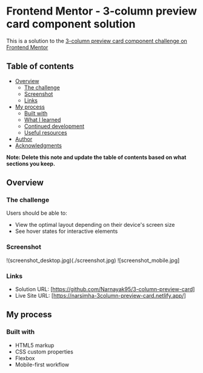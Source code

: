 # Frontend Mentor - 3-column preview card component solution

This is a solution to the [3-column preview card component challenge on Frontend Mentor](https://www.frontendmentor.io/challenges/3column-preview-card-component-pH92eAR2-) 

## Table of contents

- [Overview](#overview)
  - [The challenge](#the-challenge)
  - [Screenshot](#screenshot)
  - [Links](#links)
- [My process](#my-process)
  - [Built with](#built-with)
  - [What I learned](#what-i-learned)
  - [Continued development](#continued-development)
  - [Useful resources](#useful-resources)
- [Author](#author)
- [Acknowledgments](#acknowledgments)

**Note: Delete this note and update the table of contents based on what sections you keep.**

## Overview

### The challenge

Users should be able to:

- View the optimal layout depending on their device's screen size
- See hover states for interactive elements

### Screenshot

!(screenshot_desktop.jpg)(./screenshot.jpg)
![screenshot_mobile.jpg]

### Links

- Solution URL: [https://github.com/Narnayak95/3-column-preview-card]
- Live Site URL: [https://narsimha-3column-preview-card.netlify.app/]

## My process

### Built with

- HTML5 markup
- CSS custom properties
- Flexbox
- Mobile-first workflow


